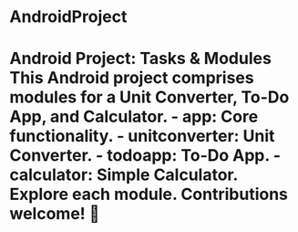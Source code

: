 # AndroidProject
  # Android Project: Tasks &amp; Modules  This Android project comprises modules for a Unit Converter, To-Do App, and Calculator.  - **app:** Core functionality. - **unitconverter:** Unit Converter. - **todoapp:** To-Do App. - **calculator:** Simple Calculator.  Explore each module. Contributions welcome! 🚀
